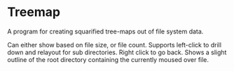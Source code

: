 # Treemap

A program for creating squarified tree-maps out of file system data.

Can either show based on file size, or file count.  Supports left-click to drill down and relayout for sub directories.
Right click to go back.  Shows a slight outline of the root directory containing the currently moused over file.